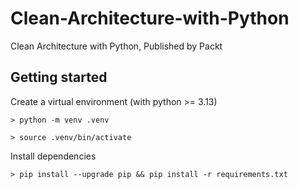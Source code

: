 # Clean-Architecture-with-Python

Clean Architecture with Python, Published by Packt

## Getting started

Create a virtual environment (with python >= 3.13)

```shell
> python -m venv .venv 

> source .venv/bin/activate
```

Install dependencies

```shell
> pip install --upgrade pip && pip install -r requirements.txt
```
